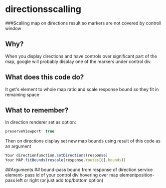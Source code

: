 # directionsscalling
###Scalling map on directions result so markers are not covered by controll window


## Why? ##
When you display directions and have controls over significant part of the map, google will probably display one of the markers under control div. 

## What does this code do? ##
It get's element to whole map ratio and scale response bound so they fit in remaining space

## What to remember? ##
In direction renderer set as option:
```javascript
preserveViewport: true
```

Then on directions display set new map bounds using result of this code as an argument
```javascript
Your directionfunction.setDirections(response)
Your MAP.fitBounds(rescale(response.routes[0].bounds))

```

##Arguments ##
bound-pass bound from response of direction service
element- pass id of your control div hovering over map
elementposition- pass left or right (or just add top/bottom option)